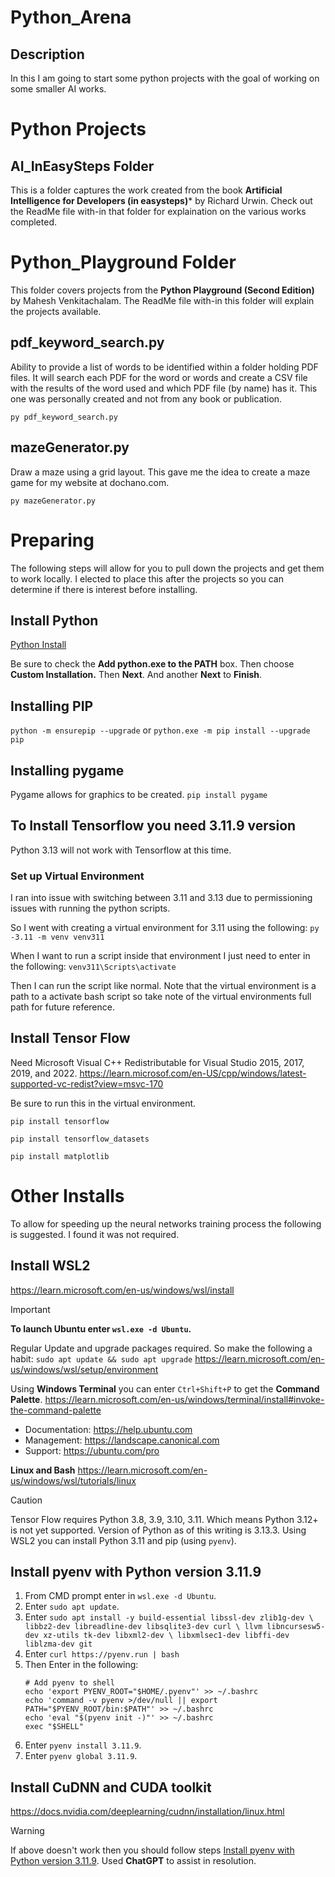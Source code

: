 # Python_Arena

## Description
In this I am going to start some python projects with the goal of working on some smaller AI works.

# Python Projects

## AI_InEasySteps Folder
This is a folder captures the work created from the book **Artificial Intelligence for Developers (in easysteps)*** by Richard Urwin. Check out the ReadMe file with-in that folder
for explaination on the various works completed.

# Python_Playground Folder
This folder covers projects from the **Python Playground (Second Edition)** by Mahesh Venkitachalam. The ReadMe file with-in this folder will explain the projects available.

## pdf_keyword_search.py
Ability to provide a list of words to be identified within a folder holding PDF files. It will search each PDF for the word or words and create a CSV file with the results of the word used and which PDF file (by name) has it.
This one was personally created and not from any book or publication.

`py pdf_keyword_search.py`

## mazeGenerator.py
Draw a maze using a grid layout. This gave me the idea to create a maze game for my website at dochano.com.

`py mazeGenerator.py`


# Preparing
The following steps will allow for you to pull down the projects and get them to work locally. I elected to place this after the projects so you can determine if there is interest before installing.

## Install Python
[Python Install](https://www.python.org/downloads)

Be sure to check the **Add python.exe to the PATH** box. Then choose **Custom Installation.** Then **Next**. And another **Next** to **Finish**.

## Installing PIP
<!-- CTRL+E to get the special single quote -->
`python -m ensurepip --upgrade`
or
`python.exe -m pip install --upgrade pip`

## Installing pygame
Pygame allows for graphics to be created.
`pip install pygame`

## To Install Tensorflow you need 3.11.9 version
Python 3.13 will not work with Tensorflow at this time.

### Set up Virtual Environment
I ran into issue with switching between 3.11 and 3.13 due to permissioning issues with running the python scripts.

So I went with creating a virtual environment for 3.11 using the following:
`py -3.11 -m venv venv311`

When I want to run a script inside that environment I just need to enter in the following:
`venv311\Scripts\activate`

Then I can run the script like normal. Note that the virtual environment is a path to a activate bash script so take note of the virtual environments full path for future reference.

## Install Tensor Flow
Need Microsoft Visual C++ Redistributable for Visual Studio 2015, 2017, 2019, and 2022.
https://learn.microsof.com/en-US/cpp/windows/latest-supported-vc-redist?view=msvc-170

Be sure to run this in the virtual environment.

`pip install tensorflow`

`pip install tensorflow_datasets`

`pip install matplotlib`

# Other Installs
To allow for speeding up the neural networks training process the following is suggested. I found it was not required.

## Install WSL2
https://learn.microsoft.com/en-us/windows/wsl/install

> [!IMPORTANT]
> **To launch Ubuntu enter `wsl.exe -d Ubuntu`.**

Regular Update and upgrade packages required. So make the following a habit:
`sudo apt update && sudo apt upgrade`
https://learn.microsoft.com/en-us/windows/wsl/setup/environment

Using **Windows Terminal** you can enter `Ctrl+Shift+P` to get the **Command Palette**.
https://learn.microsoft.com/en-us/windows/terminal/install#invoke-the-command-palette

 * Documentation:  https://help.ubuntu.com
 * Management:     https://landscape.canonical.com
 * Support:        https://ubuntu.com/pro

**Linux and Bash**
https://learn.microsoft.com/en-us/windows/wsl/tutorials/linux

> [!CAUTION]
> Tensor Flow requires Python 3.8, 3.9, 3.10, 3.11. Which means Python 3.12+ is not yet supported. Version of Python as of this writing is 3.13.3.
> Using WSL2 you can install Python 3.11 and pip (using `pyenv`).

## Install pyenv with Python version 3.11.9
1. From CMD prompt enter in `wsl.exe -d Ubuntu`.
2. Enter `sudo apt update`.
3. Enter ```sudo apt install -y build-essential libssl-dev zlib1g-dev \
    libbz2-dev libreadline-dev libsqlite3-dev curl \
    llvm libncursesw5-dev xz-utils tk-dev libxml2-dev \
    libxmlsec1-dev libffi-dev liblzma-dev git```
4. Enter `curl https://pyenv.run | bash`
5. Then Enter in the following:
   ```
   # Add pyenv to shell
   echo 'export PYENV_ROOT="$HOME/.pyenv"' >> ~/.bashrc
   echo 'command -v pyenv >/dev/null || export PATH="$PYENV_ROOT/bin:$PATH"' >> ~/.bashrc
   echo 'eval "$(pyenv init -)"' >> ~/.bashrc
   exec "$SHELL"
   ```
6. Enter `pyenv install 3.11.9`.
7. Enter `pyenv global 3.11.9`.


## Install CuDNN and CUDA toolkit
https://docs.nvidia.com/deeplearning/cudnn/installation/linux.html

> [!WARNING]
> If above doesn't work then you should follow steps [Install pyenv with Python version 3.11.9](#Install-pyenv-with-Python-version-3.11.9).
> Used **ChatGPT** to assist in resolution.
